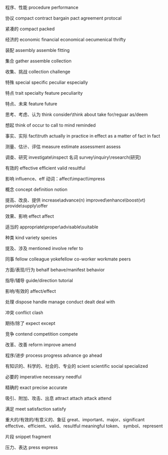 程序、性能
procedure
performance

协议
compact
contract
bargain
pact
agreement
protocal

紧凑的
compact
packed

经济的
economic
financial
economical
oecumenical
thrifty

装配
assembly
assemble
fitting

集合
gather
assemble
collection

收集、挑战
collection
challenge

特殊
special
specific
peculiar
especially

特点
trait
specialty
feature
peculiarity

特点、未来
feature
future

思考、考虑、认为
think
consider\think about
take for/reguar as/deem

想起
think of
occur to
call to mind
reminded

事实、实际
fact\truth
actually
in practice
in effect
as a matter of fact
in fact

测量、估计、评估
measure
estimate
assessment
assess

调查、研究
investigate\inspect
名词
survey\inquiry\research(研究)

有效的
effective
efficient
valid
resultful

影响
influence、eff
动词：affect\impact\impress

概念
concept
definition
notion

提高、改良、提供
increase\advance(n)
improved\enhance\boost(vt)
provide\supply\offer

效果、影响
effect
affect

适当的
appropriate\proper\advisable\suitable

种类
kind
variety
species

提及、涉及
mentioned
involve
refer to

同事
fellow
colleague
yokefellow
co-worker
workmate
peers

方面/表现/行为
behalf
behave/manifest
behavior

指导/辅导
guide/direction
tutorial

影响/有效的
affect/effect

处理
dispose
handle
manage
conduct
dealt
deal with

冲突
conflict 
clash

期待/除了
expect
except

竞争
contend
competition
compete

改革、改善
reform
improve
amend

程序/进步
process
progress
advance
go ahead

有知识的、科学的、社会的、专业的
scient
scientific
social 
specialized

必要的
imperative
necessary
needful

精确的
exact
precise
accurate

吸引、附加、攻击、出息
attract
attach
attack
attend

满足
meet
satisfaction
satisfy

重大的/有效的/有意义的、象征
great、important、major、significant
effective、efficient、valid、resultful
meaningful
token、 symbol、represent

片段
snippet
fragment

压力、表达
press
express


